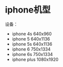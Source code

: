 # iphone机型

设备：

* iphone 4s      640x960
* iphone 5        640x1136
* iphone 5s      640x1136
* iphone 6        750x1334
* iphone 6s       750x1334
* iphone plus    1080x1920

